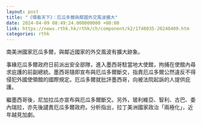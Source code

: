```yaml
---
layout: post
title: "《環看天下》：厄瓜多爾與鄰國外交風波擴大"
date: 2024-04-09 08:49:24.000000000 +08:00
link: https://news.rthk.hk/rthk/ch/component/k2/1748035-20240409.htm
categories: rthk
---
```


南美洲國家厄瓜多爾，與鄰近國家的外交風波有擴大跡象。

事緣厄瓜多爾政府日前派出安全部隊，進入墨西哥駐當地大使館，拘捕在使館內尋求庇護的前副總統。墨西哥隨即宣布與厄瓜多爾斷交，指責厄瓜多爾公然違反不得侵犯外國使領館的國際規定。厄瓜多爾就批評墨西哥，向被法院起訴的人提供庇護。

繼墨西哥後，尼加拉瓜亦宣布與厄瓜多爾斷交。另外，玻利維亞、智利、古巴、委內瑞拉，亦先後譴責厄瓜多爾政府。分析指出，拉丁美洲國家政治「兩極化」，近年越見加劇。
